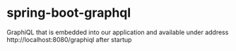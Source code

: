 # spring-boot-graphql

GraphiQL that is embedded into our application and available under address http://localhost:8080/graphiql after startup
